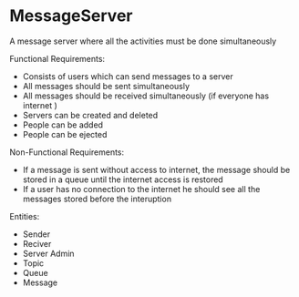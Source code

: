 # MessageServer
A message server where all the activities must be done simultaneously

Functional Requirements:
- Consists of users which can send messages to a server
- All messages should be sent simultaneously
- All messages should be received simultaneously (if everyone has internet )
- Servers can be created and deleted
- People can be added
- People can be ejected

Non-Functional Requirements:
- If a message is sent without access to internet, the message should be stored in a queue until the internet access is restored
- If a user has no connection to the internet he should see all the messages stored before the interuption 

Entities:
- Sender 
- Reciver
- Server Admin
- Topic 
- Queue
- Message
